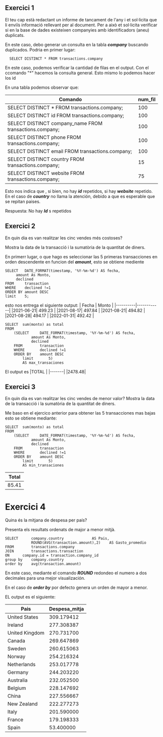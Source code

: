 ## Exercici 1

El teu cap està redactant un informe de tancament de l'any i et sol·licita que li enviïs informació rellevant per al document. 
Per a això et sol·licita verificar si en la base de dades existeixen companyies amb identificadors (aneu) duplicats.

En este caso, debo generar un consulta en la tabla _**company**_ buscando duplicados. Podria en primer lugar:

      SELECT DISTINCT * FROM transactions.company

En este caso, podemos verificar la cantidad de filas en el output. Con el ccomando "*" hacemos la consulta general. Esto mismo lo podemos hacer los id

En una tabla podemos observar que:

| Comando                                                     | num_fil |
|-------------------------------------------------------------|---------|
| SELECT DISTINCT * FROM transactions.company;                | 100     |
| SELECT DISTINCT id FROM transactions.company;               | 100     |
| SELECT DISTINCT company_name FROM transactions.company;     | 100     |
| SELECT DISTINCT phone FROM transactions.company;            | 100     |
| SELECT DISTINCT email FROM transactions.company;            | 100     |
| SELECT DISTINCT country FROM transactions.company;          | 15      |
| SELECT DISTINCT website FROM transactions.company;          | 75      |


Esto nos indica que , si bien, no hay _**id**_ repetidos, si hay _**website**_ repetido. En el caso de _**country**_ no llama la atención, debido a que es esperable que se repitan paises.

Respuesta: No hay _**Id**_ s repetidos

## Exercici 2
En quin dia es van realitzar les cinc vendes més costoses? 

Mostra la data de la transacció i la sumatòria de la quantitat de diners.

En primerr lugar, o que hago es seleccionar las 5 primeras transacciones en orden descendente en funcion del _**amount**_, esto se obtiene mediente

	SELECT 	 DATE_FORMAT(timestamp, '%Y-%m-%d') AS fecha,
		 amount As Monto,
		 declined 
	FROM	 transaction
	WHERE	 declined !=1
	ORDER BY amount DESC
	limit 	 5;

esto nos entrega el siguiente output: 
| Fecha    | Monto      |
|----------|------------|
|2021-06-21|	499.23	|
|2021-08-17|	497.84	|
|2021-08-21|	494.82	|
|2021-08-28|	494.17	|
|2022-01-31|	492.42	|

	SELECT 	sum(monto) as total
	FROM 	
		(SELECT 	DATE_FORMAT(timestamp, '%Y-%m-%d') AS fecha,
				amount As Monto,
				declined 
		FROM		transaction
		WHERE		declined !=1
		ORDER BY	amount DESC
    		limit 		5) 
    		AS max_transaciones

El output es 
|TOTAL  |
|-------|
|2478.48|


## Exercici 3
En quin dia es van realitzar les cinc vendes de menor valor? Mostra la data de la transacció i la sumatòria de la quantitat de diners.

Me baso en el ejercico anterior para obtener las 5 transacciones mas bajas esto se obtiene mediante:

	SELECT 	sum(monto) as total
	FROM 	
		(SELECT 	DATE_FORMAT(timestamp, '%Y-%m-%d') AS fecha,
				amount As Monto,
				declined 
		FROM		transaction
		WHERE		declined !=1
		ORDER BY	amount DESC
    		limit 		5) 
    		AS min_transaciones

|Total|
|-----|
|85.41|


# Exercici 4
Quina és la mitjana de despesa per país?

Presenta els resultats ordenats de major a menor mitjà.

	SELECT 		company.country 			AS Pais,
           		ROUND(AVG(transaction.amount),2)	AS Gasto_promedio
	FROM		transactions.company
	JOIN		transactions.transaction 
	ON		company.id = transaction.company_id
	group by 	company.country
	order by	avg(transaction.amount)

En este caso, mediante el comando _**ROUND**_ redondeo el numero a dos decimales para una mejor visualización. 

En el caso de _**order by**_ por defecto genera un orden de mayor a menor.

EL output es el siguiente: 

| Pais | Despesa_mitja |
|------|------|
| United States | 309.179412 |
| Ireland | 277.308387 |
| United Kingdom | 270.731700 |
| Canada | 269.647869 |
| Sweden | 260.615063 |
| Norway | 254.216324 |
| Netherlands | 253.017778 |
| Germany | 244.203220 |
| Australia | 232.052500 |
| Belgium | 228.147692 |
| China | 227.556667 |
| New Zealand | 222.277273 |
| Italy | 201.590000 |
| France | 179.198333 |
| Spain | 53.400000 |













